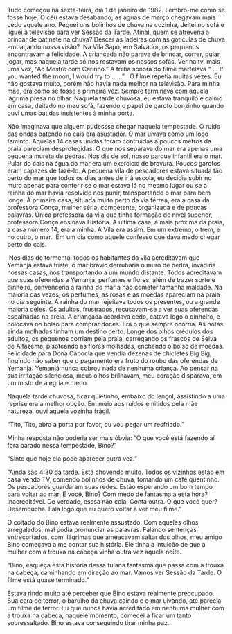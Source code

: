
Tudo começou na sexta-feira, dia 1 de janeiro de 1982. Lembro-me como se fosse hoje. O céu estava desabando; as águas de março chegavam mais cedo aquele ano. Peguei uns bolinhos de chuva na cozinha, deitei no sofá e liguei a televisão para ver Sessão da Tarde. Afinal, quem se atreveria a brincar de patinete na chuva? Descer as ladeiras com as gotículas de chuva embaçando nossa visão?  Na Vila Sapo, em Salvador, os pequenos encontravam a felicidade. A criançada não parava de brincar, correr, pular, jogar, mas naquela tarde só nos restavam os nossos sofás. Ver na tv, mais uma vez, “Ao Mestre com Carinho.” A trilha sonora do filme martelava “ … If you wanted the moon, I would try to ......”   O filme repetia muitas vezes. Eu não gostava muito, porém não havia nada melhor na televisão. Para minha mãe, era como se fosse a primeira vez. Sempre terminava com aquela lágrima presa no olhar. Naquela tarde chuvosa, eu estava tranquilo e calmo em casa, deitado no meu sofá, fazendo o papel de garoto bonzinho quando ouvi umas batidas insistentes à minha porta. 


Não imaginava que alguém pudessse chegar naquela tempestade. O ruído das ondas batendo no cais era asustador. O mar uivava como um lobo faminto. Aquelas 14 casas unidas foram contruidas a poucos metros da praia pareciam desprotegidas. O que nos separava do mar era apenas uma pequena mureta de pedras. Nos dis de sol, nosso parque infantil era o mar. Pular do cais na água do mar era um exercício de bravura. Poucos garotos eram capazes de fazê-lo. A pequena vila de pescadores estava situada tão perto do mar que todos os dias antes de ir à escola, eu decidia subir no muro apenas para conferir se o mar estava lá no mesmo lugar ou se a rainha do mar havia resolvido nos punir, transportando o mar para bem longe. A primeira casa, situada muito perto da via férrea, era a casa da professora Conça, mulher séria, competente, organizada e de poucas palavras. Única professora da vila que tinha formação de nível superior, professora Conça ensinava História. A última casa, a mais próxima da praia, a casa número 14, era a minha. A Vila era assim. Em um extremo, o trem, e no outro, o mar.  Em um dia como aquele confesso que dava medo chegar perto do cais. 

 Nos dias de tormenta, todos os habitantes da vila acreditavam que Yemanjá estava triste, o mar bravio derrubaria o muro de pedra, invadiria nossas casas, nos transportando a um mundo distante. Todos acreditavam que suas oferendas a Yemanjá, perfumes e flores, além de trazer sorte e dinheiro, convenceria a rainha do mar a não cometer tamanha maldade. Na maioria das vezes, os perfumes, as rosas e as moedas apareciam na praia no dia seguinte. A rainha do mar rejeitava todos os presentes, ou a grande maioria deles. Os adultos, frustrados, recusavam-se a ver suas oferendas espalhadas na areia. A criançada acordava cedo, catava logo o dinheiro, e colocava no bolso para comprar doces. Era o que sempre ocorria. As notas ainda molhadas tinham um destino certo. Longe dos olhos crédulos dos adultos, os pequenos corriam pela praia, carregando os frascos de Seiva de Alfazema, pisoteando as flores molhadas, enchendo o bolso de moedas. Felicidade para Dona Cabocla que vendia dezenas de chicletes Big Big, fingindo não saber que o pagamento era fruto do roubo das oferendas de Yemanjá. Yemanjá nunca cobrou nada de nenhuma criança. Ao pensar na sua irritação silenciosa, meus olhos brilhavam, meu coração disparava, em um misto de alegria e medo. 
 
 
 
 Naquela tarde chuvosa, ficar quietinho, embaixo do lençol, assistindo a uma reprise era a melhor opção. Em meio aos ruídos emitidos pela mãe natureza, ouví aquela vozinha frágil.
 
 
“Tito, Tito, abra a porta por favor, ou vou pegar um resfriado.” 


Minha resposta não poderia ser mais óbvia: “O que você está fazendo aí fora parado nessa tempestade, Bino?”


“Sinto que hoje ela pode aparecer outra vez.” 


“Ainda são 4:30 da tarde. Está chovendo muito. Todos os vizinhos estão em casa vendo TV, comendo bolinhos de chuva, tomando um café quentinho. Os pescadores guardaram suas redes. Estão esperando um bom tempo para voltar ao mar. E você, Bino? Com medo de fantasma a esta hora? Inacreditável. De verdade, esssa não cola. Conta outra. O que você quer? Desembucha. Fala logo que eu quero voltar a ver meu filme.” 


O coitado do Bino estava realmente assustado. Com aqueles olhos arregalados, mal podia pronunciar as palavras. Falando sentenças entrecortados, com  lágrimas que ameaçavam saltar dos olhos, meu amigo Bino começava a me contar sua história. Ele tinha a intuição de que a mulher com a trouxa na cabeça vinha outra vez aquela noite.

“Bino, esqueça esta história dessa fulana fantasma que passa com a trouxa na cabeça, caminhando em direção ao mar. Vamos ver Sessão da Tarde. O filme está quase terminado.” 


Estava rindo muito até perceber que Bino estava realmente preocupado. Sua cara de terror, o barulho da chuva caindo e o mar uivando, até parecia um filme de terror. Eu que nunca havia acreditado em nenhuma mulher com a trouxa na cabeça, naquele momento, comecei a ficar um tanto sobressaltado. Bino estava conseguindo tirar minha paz.


